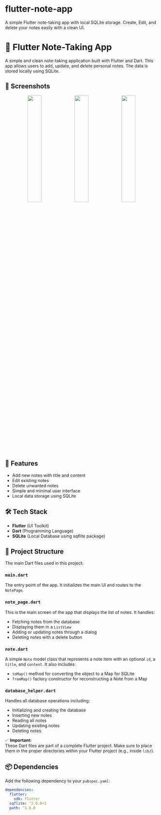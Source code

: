 # flutter-note-app
A simple Flutter note-taking app with local SQLite storage. Create, Edit, and delete your notes easily with a clean UI.

# 📝 Flutter Note-Taking App

A simple and clean note-taking application built with Flutter and Dart. This app allows users to add, update, and delete personal notes. The data is stored locally using SQLite.

## 🧪 Screenshots

<p align="center">
  <img src="https://github.com/user-attachments/assets/b88db8da-dd1d-4d47-8ebb-9ff2e1a3c5d7" width="30%">
  <img src="https://github.com/user-attachments/assets/37bfeb17-9ec1-4b01-8a00-a807ab4aeb9f" width="30%">
  <img src="https://github.com/user-attachments/assets/6612c714-3f74-4589-96b5-3d9724153dc4" width="30%">
</p>



## 📱 Features

- Add new notes with title and content
- Edit existing notes
- Delete unwanted notes
- Simple and minimal user interface
- Local data storage using SQLite

## 🛠️ Tech Stack

- **Flutter** (UI Toolkit)
- **Dart** (Programming Language)
- **SQLite** (Local Database using sqflite package)

## 📁 Project Structure

The main Dart files used in this project:

### `main.dart`

The entry point of the app. It initializes the main UI and routes to the `NotePage`.

### `note_page.dart`

This is the main screen of the app that displays the list of notes. It handles:
- Fetching notes from the database
- Displaying them in a `ListView`
- Adding or updating notes through a dialog
- Deleting notes with a delete button

### `note.dart`

A simple `Note` model class that represents a note item with an optional `id`, a `title`, and `content`. It also includes:
- `toMap()` method for converting the object to a Map for SQLite
- `fromMap()` factory constructor for reconstructing a Note from a Map

### `database_helper.dart`

Handles all database operations including:
- Initializing and creating the database
- Inserting new notes
- Reading all notes
- Updating existing notes
- Deleting notes

✅ **Important:**  
These Dart files are part of a complete Flutter project. Make sure to place them in the proper directories within your Flutter project (e.g., inside `lib/`).

## 📦 Dependencies

Add the following dependency to your `pubspec.yaml`:

```yaml
dependencies:
  flutter:
    sdk: flutter
  sqflite: ^2.0.0+3
  path: ^1.8.0


